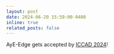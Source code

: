 ```yaml
---
layout: post
date: 2024-06-20 15:59:00-0400
inline: true
related_posts: false
---
```


AyE-Edge gets accepted by [ICCAD 2024](https://2024.iccad.com/)!
